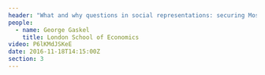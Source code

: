```yaml
---
header: "What and why questions in social representations: securing Moscovici’s legacy"
people:
  - name: George Gaskel
    title: London School of Economics
video: P6lKMdJSKeE
date: 2016-11-18T14:15:00Z
section: 3
---
```

